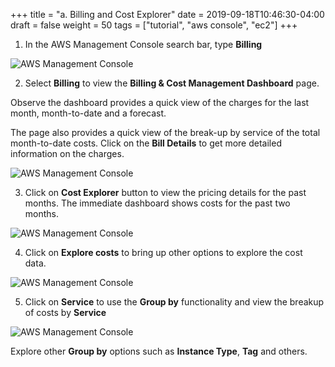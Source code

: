 +++
title = "a. Billing and Cost Explorer"
date = 2019-09-18T10:46:30-04:00
draft = false
weight = 50
tags = ["tutorial", "aws console", "ec2"]
+++

1.	In the AWS Management Console search bar, type **Billing**

![AWS Management Console](/images/hpc-aws-parallelcluster-workshop/Billing.png) 

2.	Select **Billing** to view the **Billing & Cost Management Dashboard** page.

Observe the dashboard provides a quick view of the charges for the last month, month-to-date and a forecast.

The page also provides a quick view of the break-up by service of the total month-to-date costs. Click on the **Bill Details** to get more detailed information on the charges.    


![AWS Management Console](/images/hpc-aws-parallelcluster-workshop/BillingDashboard.png)

3.	Click on **Cost Explorer** button to view the pricing details for the past months. The immediate dashboard shows costs for the past two months.


![AWS Management Console](/images/hpc-aws-parallelcluster-workshop/CostExplorer.png)

4.	Click on **Explore costs** to bring up other options to explore the cost data.

![AWS Management Console](/images/hpc-aws-parallelcluster-workshop/ExploreCosts.png)


5.	Click on **Service** to use the **Group by** functionality and view the breakup of costs by **Service**

![AWS Management Console](/images/hpc-aws-parallelcluster-workshop/ExploreCostsGroupByService.png)

Explore other **Group by** options such as **Instance Type**, **Tag** and others.






 
